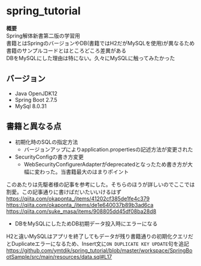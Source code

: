 # spring_tutorial

**概要**  
Spring解体新書第二版の学習用  
書籍とはSpringのバージョンやDB(書籍ではH2だがMySQLを使用)が異なるため書籍のサンプルコードとはところどころ差異がある  
DBをMySQLにした理由は特にない。久々にMySQLに触ってみたかった

## バージョン
- Java OpenJDK12
- Spring Boot 2.7.5
- MySql 8.0.31

## 書籍と異なる点
- 初期化時のSQLの指定方法
  - バージョンアップによりapplication.propertiesの記述方法が変更された
- SecurityConfigの書き方変更
  - WebSecurityConfigurerAdapterがdeprecatedとなったため書き方が大幅に変わった。当書籍最大のはまりポイント
  
このあたりは先駆者様の記事を参考にした。そちらのほうが詳しいのでここでは割愛。この記事通りに書けばだいたいいけるはず
https://qiita.com/okaponta_/items/41202cf385de1fe4c379  
https://qiita.com/okaponta_/items/de1e640037b89b3ad6ca  
https://qiita.com/suke_masa/items/908805dd45df08ba28d8  

- DBをMySQLにしたためDB初期データ投入時にエラーになる

H2と違いMySQLはアプリを終了してもデータが残り書籍通りの初期化クエリだとDuplicateエラーになるため、Insert文に`ON DUPLICATE KEY UPDATE`句を追記
https://github.com/ymtdik/spring_tutorial/blob/master/workspace/SpringBootSample/src/main/resources/data.sql#L17
